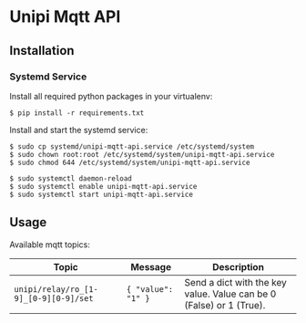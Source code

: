 # Unipi Mqtt API

## Installation

### Systemd Service

Install all required python packages in your virtualenv:

```console
$ pip install -r requirements.txt
```

Install and start the systemd service:

```console
$ sudo cp systemd/unipi-mqtt-api.service /etc/systemd/system
$ sudo chown root:root /etc/systemd/system/unipi-mqtt-api.service
$ sudo chmod 644 /etc/systemd/system/unipi-mqtt-api.service

$ sudo systemctl daemon-reload
$ sudo systemctl enable unipi-mqtt-api.service
$ sudo systemctl start unipi-mqtt-api.service
```

## Usage

Available mqtt topics:

Topic | Message | Description
------ | ------ | ------
`unipi/relay/ro_[1-9]_[0-9][0-9]/set` | `{ "value": "1" }` | Send a dict with the key value. Value can be 0 (False) or 1 (True). | Enable/disable the selected relay
